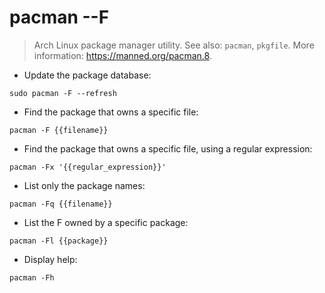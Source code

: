 # pacman --F

>  Arch Linux package manager utility.
> See also: `pacman`, `pkgfile`.
> More information: <https://manned.org/pacman.8>.

- Update the package database:

`sudo pacman -F --refresh`

- Find the package that owns a specific file:

`pacman -F {{filename}}`

- Find the package that owns a specific file, using a regular expression:

`pacman -Fx '{{regular_expression}}'`

- List only the package names:

`pacman -Fq {{filename}}`

- List the F owned by a specific package:

`pacman -Fl {{package}}`

- Display help:

`pacman -Fh`
